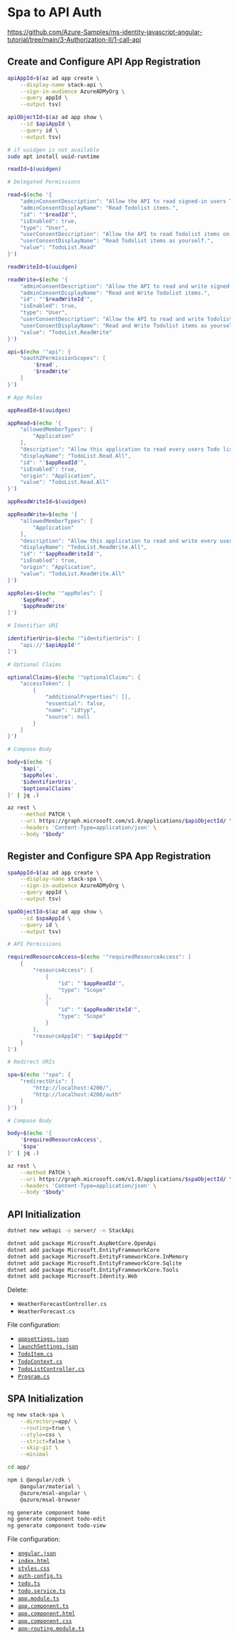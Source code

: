 # Spa to API Auth

https://github.com/Azure-Samples/ms-identity-javascript-angular-tutorial/tree/main/3-Authorization-II/1-call-api

## Create and Configure API App Registration

```bash
apiAppId=$(az ad app create \
    --display-name stack-api \
    --sign-in-audience AzureADMyOrg \
    --query appId \
    --output tsv)

apiObjectId=$(az ad app show \
    --id $apiAppId \
    --query id \
    --output tsv)

# if uuidgen is not available
sudo apt install uuid-runtime

readId=$(uuidgen)

# Delegated Permissions

read=$(echo '{
    "adminConsentDescription": "Allow the API to read signed-in users Todolist items.",
    "adminConsentDisplayName": "Read Todolist items.",
    "id": "'$readId'",
    "isEnabled": true,
    "type": "User",
    "userConsentDescription": "Allow the API to read Todolist items on your behalf.",
    "userConsentDisplayName": "Read Todolist items as yourself.",
    "value": "TodoList.Read"
}')

readWriteId=$(uuidgen)

readWrite=$(echo '{
    "adminConsentDescription": "Allow the API to read and write signed-in users Todolist items.",
    "adminConsentDisplayName": "Read and Write Todolist items.",
    "id": "'$readWriteId'",
    "isEnabled": true,
    "type": "User",
    "userConsentDescription": "Allow the API to read and write Todolist items on your behalf.",
    "userConsentDisplayName": "Read and Write Todolist items as yourself.",
    "value": "TodoList.ReadWrite"
}')

api=$(echo '"api": {
    "oauth2PermissionScopes": [
        '$read',
        '$readWrite'
    ]
}')

# App Roles

appReadId=$(uuidgen)

appRead=$(echo '{
    "allowedMemberTypes": [
        "Application"
    ],
    "description": "Allow this application to read every users Todo list items.",
    "displayName": "TodoList.Read.All",
    "id": "'$appReadId'",
    "isEnabled": true,
    "origin": "Application",
    "value": "TodoList.Read.All"
}')

appReadWriteId=$(uuidgen)

appReadWrite=$(echo '{
    "allowedMemberTypes": [
        "Application"
    ],
    "description": "Allow this application to read and write every users Todo list items.",
    "displayName": "TodoList.ReadWrite.All",
    "id": "'$appReadWriteId'",
    "isEnabled": true,
    "origin": "Application",
    "value": "TodoList.ReadWrite.All"
}')

appRoles=$(echo '"appRoles": [
    '$appRead',
    '$appReadWrite'
]')

# Identifier URI

identifierUris=$(echo '"identifierUris": [
    "api://'$apiAppId'"
]')

# Optional Claims

optionalClaims=$(echo '"optionalClaims": {
    "accessToken": [
        {
            "additionalProperties": [],
            "essential": false,
            "name": "idtyp",
            "source": null
        }
    ]
}')

# Compose Body

body=$(echo '{
    '$api',
    '$appRoles',
    '$identifierUris',
    '$optionalClaims'
}' | jq .)

az rest \
    --method PATCH \
    --uri https://graph.microsoft.com/v1.0/applications/$apiObjectId/ \
    --headers 'Content-Type=application/json' \
    --body "$body"
```

## Register and Configure SPA App Registration

```bash
spaAppId=$(az ad app create \
    --display-name stack-spa \
    --sign-in-audience AzureADMyOrg \
    --query appId \
    --output tsv)

spaObjectId=$(az ad app show \
    --id $spaAppId \
    --query id \
    --output tsv)

# API Permissions

requiredResourceAccess=$(echo '"requiredResourceAccess": [
    {
        "resourceAccess": [
            {
                "id": "'$appReadId'",
                "type": "Scope"
            },
            {
                "id": "'$appReadWriteId'",
                "type": "Scope"
            }
        ],
        "resourceAppId": "'$apiAppId'"
    }
]')

# Redirect URIs

spa=$(echo '"spa": {
    "redirectUris": [
        "http://localhost:4200/",
        "http://localhost:4200/auth"
    ]
}')

# Compose Body

body=$(echo '{
    '$requiredResourceAccess',
    '$spa'
}' | jq .)

az rest \
    --method PATCH \
    --uri https://graph.microsoft.com/v1.0/applications/$spaObjectId/ \
    --headers 'Content-Type=application/json' \
    --body "$body"
```

## API Initialization

```bash
dotnet new webapi -o server/ -n StackApi

dotnet add package Microsoft.AspNetCore.OpenApi
dotnet add package Microsoft.EntityFrameworkCore
dotnet add package Microsoft.EntityFrameworkCore.InMemory
dotnet add package Microsoft.EntityFrameworkCore.Sqlite
dotnet add package Microsoft.EntityFrameworkCore.Tools
dotnet add package Microsoft.Identity.Web
```

Delete:

* `WeatherForecastController.cs`
* `WeatherForecast.cs`

File configuration:

* [`appsettings.json`](./server/appsettings.json)
* [`launchSettings.json`](./server/Properties/launchSettings.json)
* [`TodoItem.cs`](./server/Models/TodoItem.cs)
* [`TodoContext.cs`](./server/Models/TodoContext.cs)
* [`TodoListController.cs`](./server/Controllers/TodoListController.cs)
* [`Program.cs`](./server/Program.cs)

## SPA Initialization

```bash
ng new stack-spa \
    --directory=app/ \
    --routing=true \
    --style=css \
    --strict=false \
    --skip-git \
    --minimal

cd app/

npm i @angular/cdk \
    @angular/material \
    @azure/msal-angular \
    @azure/msal-browser

ng generate component home
ng generate component todo-edit
ng generate component todo-view
```

File configuration:

* [`angular.json`](./app/angular.json)
* [`index.html`](./app/src/index.html)
* [`styles.css`](./app/src/styles.css)    
* [`auth-config.ts`](./app/src/app/auth-config.ts)
* [`todo.ts`](./app/src/app/todo.ts)
* [`todo.service.ts`](./app/src/app/todo.service.ts)
* [`app.module.ts`](./app/src/app/app.module.ts)
* [`app.component.ts`](./app/src/app/app.component.ts)
* [`app.component.html`](./app/src/app/app.component.html)
* [`app.component.css`](./app/src/app/app.component.css)
* [`app-routing.module.ts`](./app/src/app/app-routing.module.ts)